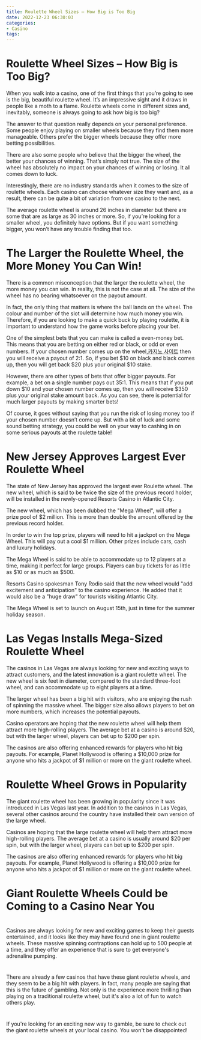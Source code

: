 ```yaml
---
title: Roulette Wheel Sizes – How Big is Too Big
date: 2022-12-23 06:30:03
categories:
- Casino
tags:
---
```



#  Roulette Wheel Sizes – How Big is Too Big?

When you walk into a casino, one of the first things that you’re going to see is the big, beautiful roulette wheel. It’s an impressive sight and it draws in people like a moth to a flame. Roulette wheels come in different sizes and, inevitably, someone is always going to ask how big is too big?

The answer to that question really depends on your personal preference. Some people enjoy playing on smaller wheels because they find them more manageable. Others prefer the bigger wheels because they offer more betting possibilities.

There are also some people who believe that the bigger the wheel, the better your chances of winning. That’s simply not true. The size of the wheel has absolutely no impact on your chances of winning or losing. It all comes down to luck.

Interestingly, there are no industry standards when it comes to the size of roulette wheels. Each casino can choose whatever size they want and, as a result, there can be quite a bit of variation from one casino to the next.

The average roulette wheel is around 26 inches in diameter but there are some that are as large as 30 inches or more. So, if you’re looking for a smaller wheel, you definitely have options. But if you want something bigger, you won’t have any trouble finding that too.

#  The Larger the Roulette Wheel, the More Money You Can Win!

There is a common misconception that the larger the roulette wheel, the more money you can win. In reality, this is not the case at all. The size of the wheel has no bearing whatsoever on the payout amount.

In fact, the only thing that matters is where the ball lands on the wheel. The colour and number of the slot will determine how much money you win. Therefore, if you are looking to make a quick buck by playing roulette, it is important to understand how the game works before placing your bet.

One of the simplest bets that you can make is called a even-money bet. This means that you are betting on either red or black, or odd or even numbers. If your chosen number comes up on the wheel,[카지노 사이트](https://choegocasino.com/) then you will receive a payout of 2:1. So, if you bet $10 on black and black comes up, then you will get back $20 plus your original $10 stake.

However, there are other types of bets that offer bigger payouts. For example, a bet on a single number pays out 35:1. This means that if you put down $10 and your chosen number comes up, then you will receive $350 plus your original stake amount back. As you can see, there is potential for much larger payouts by making smarter bets!

Of course, it goes without saying that you run the risk of losing money too if your chosen number doesn’t come up. But with a bit of luck and some sound betting strategy, you could be well on your way to cashing in on some serious payouts at the roulette table!

#  New Jersey Approves Largest Ever Roulette Wheel

The state of New Jersey has approved the largest ever Roulette wheel. The new wheel, which is said to be twice the size of the previous record holder, will be installed in the newly-opened Resorts Casino in Atlantic City.

The new wheel, which has been dubbed the "Mega Wheel", will offer a prize pool of $2 million. This is more than double the amount offered by the previous record holder.

In order to win the top prize, players will need to hit a jackpot on the Mega Wheel. This will pay out a cool $1 million. Other prizes include cars, cash and luxury holidays.

The Mega Wheel is said to be able to accommodate up to 12 players at a time, making it perfect for large groups. Players can buy tickets for as little as $10 or as much as $500.

Resorts Casino spokesman Tony Rodio said that the new wheel would "add excitement and anticipation" to the casino experience. He added that it would also be a "huge draw" for tourists visiting Atlantic City.

The Mega Wheel is set to launch on August 15th, just in time for the summer holiday season.

#  Las Vegas Installs Mega-Sized Roulette Wheel

The casinos in Las Vegas are always looking for new and exciting ways to attract customers, and the latest innovation is a giant roulette wheel. The new wheel is six feet in diameter, compared to the standard three-foot wheel, and can accommodate up to eight players at a time.

The larger wheel has been a big hit with visitors, who are enjoying the rush of spinning the massive wheel. The bigger size also allows players to bet on more numbers, which increases the potential payouts.

Casino operators are hoping that the new roulette wheel will help them attract more high-rolling players. The average bet at a casino is around $20, but with the larger wheel, players can bet up to $200 per spin.

The casinos are also offering enhanced rewards for players who hit big payouts. For example, Planet Hollywood is offering a $10,000 prize for anyone who hits a jackpot of $1 million or more on the giant roulette wheel.

# Roulette Wheel Grows in Popularity

The giant roulette wheel has been growing in popularity since it was introduced in Las Vegas last year. In addition to the casinos in Las Vegas, several other casinos around the country have installed their own version of the large wheel.

Casinos are hoping that the large roulette wheel will help them attract more high-rolling players. The average bet at a casino is usually around $20 per spin, but with the larger wheel, players can bet up to $200 per spin.

The casinos are also offering enhanced rewards for players who hit big payouts. For example, Planet Hollywood is offering a $10,000 prize for anyone who hits a jackpot of $1 million or more on the giant roulette wheel.

#  Giant Roulette Wheels Could be Coming to a Casino Near You

#

Casinos are always looking for new and exciting games to keep their guests entertained, and it looks like they may have found one in giant roulette wheels. These massive spinning contraptions can hold up to 500 people at a time, and they offer an experience that is sure to get everyone's adrenaline pumping.

#

There are already a few casinos that have these giant roulette wheels, and they seem to be a big hit with players. In fact, many people are saying that this is the future of gambling. Not only is the experience more thrilling than playing on a traditional roulette wheel, but it's also a lot of fun to watch others play.

#

If you're looking for an exciting new way to gamble, be sure to check out the giant roulette wheels at your local casino. You won't be disappointed!